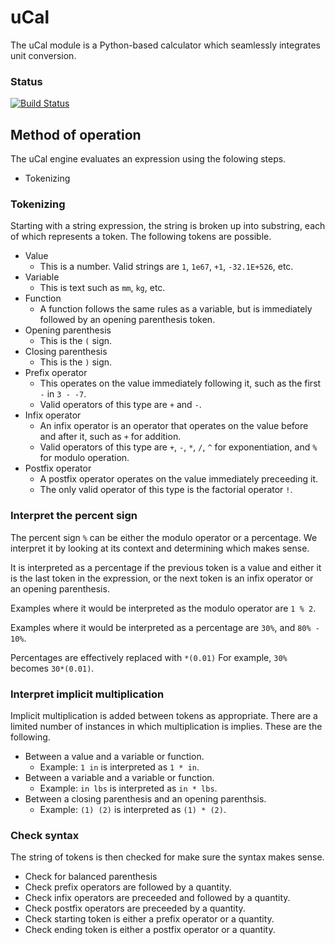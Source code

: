 # uCal

The uCal module is a Python-based calculator which seamlessly integrates unit conversion.

### Status
[![Build Status](https://travis-ci.org/timkostka/ucal.png)](https://travis-ci.org/timkostka/ucal)


## Method of operation

The uCal engine evaluates an expression using the folowing steps.
* Tokenizing


### Tokenizing

Starting with a string expression, the string is broken up into substring, each of which represents a token.  The following tokens are possible.
* Value
  * This is a number.  Valid strings are `1`, `1e67`, `+1`, `-32.1E+526`, etc.
* Variable
  * This is text such as `mm`, `kg`, etc.
* Function
  * A function follows the same rules as a variable, but is immediately followed by an opening parenthesis token.
* Opening parenthesis
  * This is the `(` sign.
* Closing parenthesis
  * This is the `)` sign.
* Prefix operator
  * This operates on the value immediately following it, such as the first `-` in `3 - -7`.
  * Valid operators of this type are `+` and `-`.
* Infix operator
  * An infix operator is an operator that operates on the value before and after it, such as `+` for addition.
  * Valid operators of this type are `+`, `-`, `*`, `/`, `^` for exponentiation, and `%` for modulo operation.
* Postfix operator
  * A postfix operator operates on the value immediately preceeding it.
  * The only valid operator of this type is the factorial operator `!`.


### Interpret the percent sign

The percent sign `%` can be either the modulo operator or a percentage.  We interpret it by looking at its context and determining which makes sense.

It is interpreted as a percentage if the previous token is a value and either it is the last token in the expression, or the next token is an infix operator or an opening parenthesis.

Examples where it would be interpreted as the modulo operator are `1 % 2`.

Examples where it would be interpreted as a percentage are `30%`, and `80% - 10%`.

Percentages are effectively replaced with `*(0.01)`  For example, `30%` becomes `30*(0.01)`. 

### Interpret implicit multiplication

Implicit multiplication is added between tokens as appropriate.  There are a limited number of instances in which multiplication is implies.  These are the following.

* Between a value and a variable or function.
  * Example: `1 in` is interpreted as `1 * in`.
* Between a variable and a variable or function.
  * Example: `in lbs` is interpreted as `in * lbs`.
* Between a closing parenthesis and an opening parenthsis.
  * Example: `(1) (2)` is interpreted as `(1) * (2)`.


### Check syntax

The string of tokens is then checked for make sure the syntax makes sense.

* Check for balanced parenthesis
* Check prefix operators are followed by a quantity.
* Check infix operators are preceeded and followed by a quantity.
* Check postfix operators are preceeded by a quantity.
* Check starting token is either a prefix operator or a quantity.
* Check ending token is either a postfix operator or a quantity.
